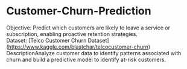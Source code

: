 # Customer-Churn-Prediction
Objective: Predict which customers are likely to leave a service or subscription, enabling proactive retention strategies.  
Dataset: [Telco Customer Churn Dataset] (https://www.kaggle.com/blastchar/telcocustomer-churn)
DescriptionAnalyze customer data to identify patterns associated with churn and build a predictive model to identify at-risk customers.
